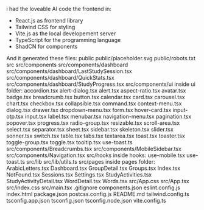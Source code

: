 i had the loveable AI code the frontend in:
- React.js as frontend library
- Tailwind CSS for styling
- Vite.js as the local developement server
- TypeScript for the programming language
- ShadCN for components

And it generated these files:
public
public/placeholder.svg 
public/robots.txt 
src
src/components 
src/components/dashboard
src/components/dashboard/LastStudySession.tsx
src/components/dashboard/QuickStats.tsx
src/components/dashboard/StudyProgress.tsx
src/components/ui
inside ui folder:
    accordion.tsx
    alert-dialog.tsx
    alert.tsx
    aspect-ratio.tsx
    avatar.tsx
    badge.tsx
    breadcrumb.tsx
    button.tsx
    calendar.tsx
    card.tsx
    carousel.tsx
    chart.tsx
    checkbox.tsx
    collapsible.tsx
    command.tsx
    context-menu.tsx
    dialog.tsx
    drawer.tsx
    dropdown-menu.tsx
    form.tsx
    hover-card.tsx
    input-otp.tsx
    input.tsx
    label.tsx
    menubar.tsx
    navigation-menu.tsx
    pagination.tsx
    popover.tsx
    progress.tsx
    radio-group.tsx
    resizable.tsx
    scroll-area.tsx
    select.tsx
    separator.tsx
    sheet.tsx
    sidebar.tsx
    skeleton.tsx
    slider.tsx
    sonner.tsx
    switch.tsx
    table.tsx
    tabs.tsx
    textarea.tsx
    toast.tsx
    toaster.tsx
    toggle-group.tsx
    toggle.tsx
    tooltip.tsx
    use-toast.ts
src/components/Breadcrumbs.tsx
src/components/MobileSidebar.tsx
src/components/Navigation.tsx
src/hooks 
inside hooks:
    use-mobile.tsx
    use-toast.ts
src/lib
src/lib/utils.ts 
src/pages 
inside pages folder:
    ArabicLetters.tsx
    Dashboard.tsx
    GroupDetail.tsx
    Groups.tsx
    Index.tsx
    NotFound.tsx
    Sessions.tsx
    Settings.tsx
    StudyActivities.tsx
    StudyActivityDetail.tsx
    WordDetail.tsx
    Words.tsx
src/App.css 
src/App.tsx 
src/index.css 
src/main.tsx 
.gitignore
components.json
eslint.config.js
index.html
package.json
postcss.config.js
README.md
tailwind.config.ts
tsconfig.app.json
tsconfig.json
tsconfig.node.json
vite.config.ts